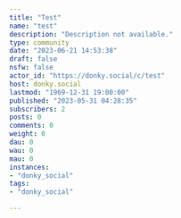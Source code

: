 ```yaml
---
title: "Test" 
name: "test"
description: "Description not available."
type: community
date: "2023-06-21 14:53:38"
draft: false
nsfw: false
actor_id: "https://donky.social/c/test"
host: donky.social
lastmod: "1969-12-31 19:00:00"
published: "2023-05-31 04:28:35"
subscribers: 2
posts: 0
comments: 0
weight: 0
dau: 0
wau: 0
mau: 0
instances:
- "donky_social"
tags: 
- "donky_social"

---
```


